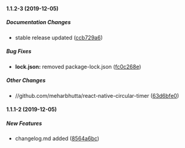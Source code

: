 #### 1.1.2-3 (2019-12-05)

##### Documentation Changes

*  stable release updated ([ccb729a6](https://github.com/meharbhutta/react-native-circular-timer/commit/ccb729a68c726c6f0c5278354e47d83605f5540a))

##### Bug Fixes

* **lock.json:**  removed package-lock.json ([fc0c268e](https://github.com/meharbhutta/react-native-circular-timer/commit/fc0c268ef26749a852aef79e9be95264abc75888))

##### Other Changes

* //github.com/meharbhutta/react-native-circular-timer ([63d6bfe0](https://github.com/meharbhutta/react-native-circular-timer/commit/63d6bfe0dbd2ac1538a5627543d42e047733ca97))

#### 1.1.1-2 (2019-12-05)

##### New Features

*  changelog.md added ([8564a6bc](https://github.com/meharbhutta/react-native-circular-timer/commit/8564a6bcc5a28af1eda272f56c21434f64cb210e))

